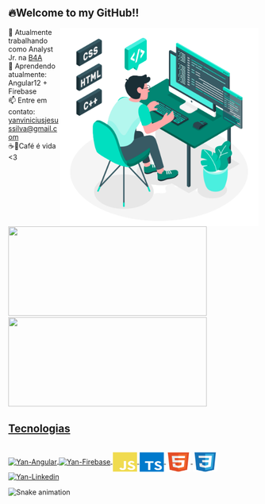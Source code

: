 
<h2>🔥Welcome to my GitHub!!</h2>

<img align="right" width="400em" top="10em" src="/images/programação.png"/>

<div style="display: inline_block">
  🔭 Atualmente trabalhando como Analyst Jr. na <a href="https://b4a.com.br/" target="blank">B4A</a> <br/>
  🌱 Aprendendo atualmente: Angular12 + Firebase<br/>
  📫 Entre em contato: <a href="mailTo:http://yanviniciusjesussilva@gmail.com">yanviniciusjesussilva@gmail.com</a><br/>
  ☕🖤Café é vida <3
</div>
<br/>

<div align="left">
  <a href="https://github.com/YanViniciusSilva">
  <img height="180em" width="400em" src="https://github-readme-stats.vercel.app/api?username=YanViniciusSilva&show_icons=true&theme=tokyonight&include_all_commits=true&count_private=true"/>
</div>
<div align="left">
    <img height="180em" width="400em" src="https://github-readme-stats.vercel.app/api/top-langs/?username=YanViniciusSilva&layout=compact&langs_count=7&theme=tokyonight"/>
</div>

  <h2>Tecnologias</h2>
<div style="display: inline_block"><br>
  <img align="center" alt="Yan-Angular" height="40" width="50" src="https://cdn.jsdelivr.net/gh/devicons/devicon/icons/angularjs/angularjs-plain.svg">
  <img align="center" alt="Yan-Firebase" height="40" width="50" src="https://cdn.jsdelivr.net/gh/devicons/devicon/icons/firebase/firebase-plain.svg">
  <img align="center" alt="Yan-Js" height="40" width="50" src="https://raw.githubusercontent.com/devicons/devicon/master/icons/javascript/javascript-plain.svg">
  <img align="center" alt="Yan-Ts" height="40" width="50" src="https://raw.githubusercontent.com/devicons/devicon/master/icons/typescript/typescript-plain.svg">
  <img align="center" alt="Yan-HTML" height="40" width="50" src="https://raw.githubusercontent.com/devicons/devicon/master/icons/html5/html5-original.svg">
  <img align="center" alt="Yan-CSS" height="40" width="50" src="https://raw.githubusercontent.com/devicons/devicon/master/icons/css3/css3-original.svg">
  <a href="https://www.linkedin.com/in/yan-vin%C3%ADcius-jesus-silva-b1b071238/"><img align="center" alt="Yan-Linkedin" height="40" width="50" src="https://cdn.jsdelivr.net/gh/devicons/devicon/icons/linkedin/linkedin-original.svg"></a>
</div>


![Snake animation](https://github.com/YanViniciusSilva/YanViniciusSilva/blob/output/github-contribution-grid-snake.svg)
  


